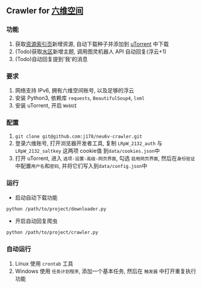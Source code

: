 ## Crawler for [六维空间](http://bt.neu6.edu.cn)

### 功能
1. 获取[资源索引页](http://bt.neu6.edu.cn/plugin.php?id=neubt_resourceindex)新增资源, 自动下载种子并添加到 [uTorrent](http://www.utorrent.com/) 中下载
2. (Todo)获取[水区](http://bt.neu6.edu.cn/forum-4-1.html)新增主题, 调用图灵机器人 API 自动回复(浮云+1) 
3. (Todo)自动回复提到'我'的消息 

### 要求
1. 网络支持 IPv6, 拥有六维空间账号, 以及足够的浮云
2. 安装 Python3, 依赖库 `requests`, `BeautifulSoup4`, `lxml`
3. 安装 uTorrent, 开启 `WebUI`

### 配置
1. `git clone git@github.com:j178/neu6v-crawler.git`
2. 登录六维账号, 打开浏览器开发者工具, 复制 `LRpW_2132_auth` 与 `LRpW_2132_saltkey` 这两项 cookie值 到`data/cookies.json`中
3. 打开 uTorrent, 进入 `选项-设置-高级-网页界面`, 勾选 `启用网页界面`, 然后在`身份验证`中配置`用户名`和`密码`, 并将它们写入到`data/config.json`中

### 运行
- 启动自动下载功能
```sh
python /path/to/project/downloader.py
```
- 开启自动回复爬虫
```sh
python /path/to/project/crawler.py
```

### 自动运行
1. Linux 使用 `crontab` 工具
2. Windows 使用 `任务计划程序`, 添加一个基本任务, 然后在 `触发器` 中打开重复执行功能
